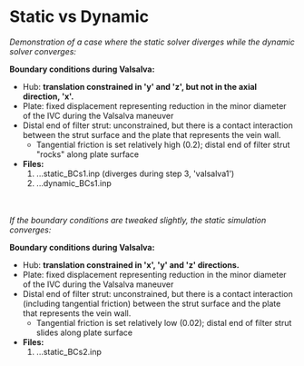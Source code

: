 # Static vs Dynamic

*Demonstration of a case where the static solver diverges while the dynamic solver converges:*

**Boundary conditions during Valsalva:**
  - Hub: **translation constrained in 'y' and 'z', but not in the axial direction, 'x'.**
  - Plate: fixed displacement representing reduction in the minor diameter of the IVC during the Valsalva maneuver
  - Distal end of filter strut: unconstrained, but there is a contact interaction between the strut surface and the plate that represents the vein wall.
    - Tangential friction is set relatively high (0.2); distal end of filter strut "rocks" along plate surface
  - **Files:**
    1. ...static_BCs1.inp (diverges during step 3, 'valsalva1') 
    2. ...dynamic_BCs1.inp 


<br><br>
*If the boundary conditions are tweaked slightly, the static simulation converges:*

**Boundary conditions during Valsalva:**
  - Hub: **translation constrained in 'x', 'y' and 'z' directions.**
  - Plate: fixed displacement representing reduction in the minor diameter of the IVC during the Valsalva maneuver
  - Distal end of filter strut: unconstrained, but there is a contact interaction (including tangential friction) between the strut surface and the plate that represents the vein wall.
    - Tangential friction is set relatively low (0.02); distal end of filter strut slides along plate surface
  - **Files:**
    1. ...static_BCs2.inp
